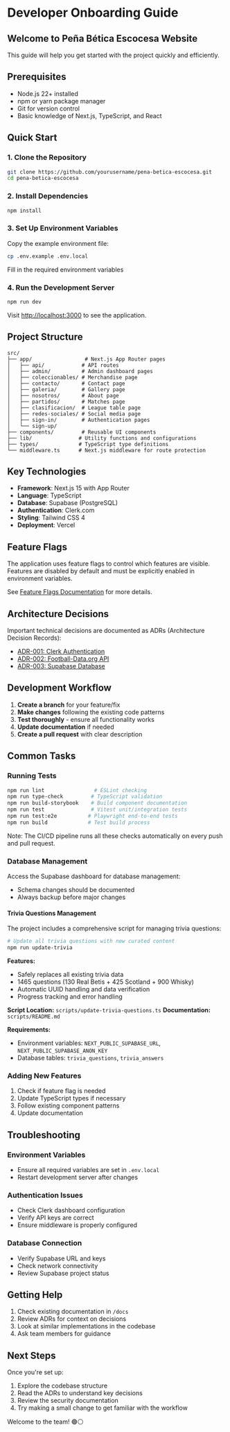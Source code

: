 # Developer Onboarding Guide

## Welcome to Peña Bética Escocesa Website

This guide will help you get started with the project quickly and efficiently.

## Prerequisites

- Node.js 22+ installed
- npm or yarn package manager
- Git for version control
- Basic knowledge of Next.js, TypeScript, and React

## Quick Start

### 1. Clone the Repository
```bash
git clone https://github.com/yourusername/pena-betica-escocesa.git
cd pena-betica-escocesa
```

### 2. Install Dependencies
```bash
npm install
```

### 3. Set Up Environment Variables
Copy the example environment file:
```bash
cp .env.example .env.local
```

Fill in the required environment variables

### 4. Run the Development Server
```bash
npm run dev
```

Visit [http://localhost:3000](http://localhost:3000) to see the application.

## Project Structure

```
src/
├── app/                 # Next.js App Router pages
│   ├── api/            # API routes
│   ├── admin/          # Admin dashboard pages
│   ├── coleccionables/ # Merchandise page
│   ├── contacto/       # Contact page
│   ├── galeria/        # Gallery page
│   ├── nosotros/       # About page
│   ├── partidos/       # Matches page
│   ├── clasificacion/  # League table page
│   ├── redes-sociales/ # Social media page
│   ├── sign-in/        # Authentication pages
│   └── sign-up/
├── components/         # Reusable UI components
├── lib/               # Utility functions and configurations
├── types/             # TypeScript type definitions
└── middleware.ts      # Next.js middleware for route protection
```

## Key Technologies

- **Framework**: Next.js 15 with App Router
- **Language**: TypeScript
- **Database**: Supabase (PostgreSQL)
- **Authentication**: Clerk.com
- **Styling**: Tailwind CSS 4
- **Deployment**: Vercel

## Feature Flags

The application uses feature flags to control which features are visible. Features are disabled by default and must be explicitly enabled in environment variables.

See [Feature Flags Documentation](../feature-flags.md) for more details.

## Architecture Decisions

Important technical decisions are documented as ADRs (Architecture Decision Records):

- [ADR-001: Clerk Authentication](../adr/001-clerk-authentication.md)
- [ADR-002: Football-Data.org API](../adr/002-football-api.md)
- [ADR-003: Supabase Database](../adr/003-supabase-database.md)

## Development Workflow

1. **Create a branch** for your feature/fix
2. **Make changes** following the existing code patterns
3. **Test thoroughly** - ensure all functionality works
4. **Update documentation** if needed
5. **Create a pull request** with clear description

## Common Tasks

### Running Tests
```bash
npm run lint                # ESLint checking
npm run type-check         # TypeScript validation
npm run build-storybook    # Build component documentation
npm run test               # Vitest unit/integration tests
npm run test:e2e          # Playwright end-to-end tests
npm run build             # Test build process
```

Note: The CI/CD pipeline runs all these checks automatically on every push and pull request.

### Database Management
Access the Supabase dashboard for database management:
- Schema changes should be documented
- Always backup before major changes

#### Trivia Questions Management
The project includes a comprehensive script for managing trivia questions:

```bash
# Update all trivia questions with new curated content
npm run update-trivia
```

**Features:**
- Safely replaces all existing trivia data
- 1465 questions (130 Real Betis + 425 Scotland + 900 Whisky)
- Automatic UUID handling and data verification
- Progress tracking and error handling

**Script Location:** `scripts/update-trivia-questions.ts`
**Documentation:** `scripts/README.md`

**Requirements:**
- Environment variables: `NEXT_PUBLIC_SUPABASE_URL`, `NEXT_PUBLIC_SUPABASE_ANON_KEY`
- Database tables: `trivia_questions`, `trivia_answers`

### Adding New Features
1. Check if feature flag is needed
2. Update TypeScript types if necessary
3. Follow existing component patterns
4. Update documentation

## Troubleshooting

### Environment Variables
- Ensure all required variables are set in `.env.local`
- Restart development server after changes

### Authentication Issues
- Check Clerk dashboard configuration
- Verify API keys are correct
- Ensure middleware is properly configured

### Database Connection
- Verify Supabase URL and keys
- Check network connectivity
- Review Supabase project status

## Getting Help

1. Check existing documentation in `/docs`
2. Review ADRs for context on decisions
3. Look at similar implementations in the codebase
4. Ask team members for guidance

## Next Steps

Once you're set up:
1. Explore the codebase structure
2. Read the ADRs to understand key decisions
3. Review the security documentation
4. Try making a small change to get familiar with the workflow

Welcome to the team! 🟢⚪
